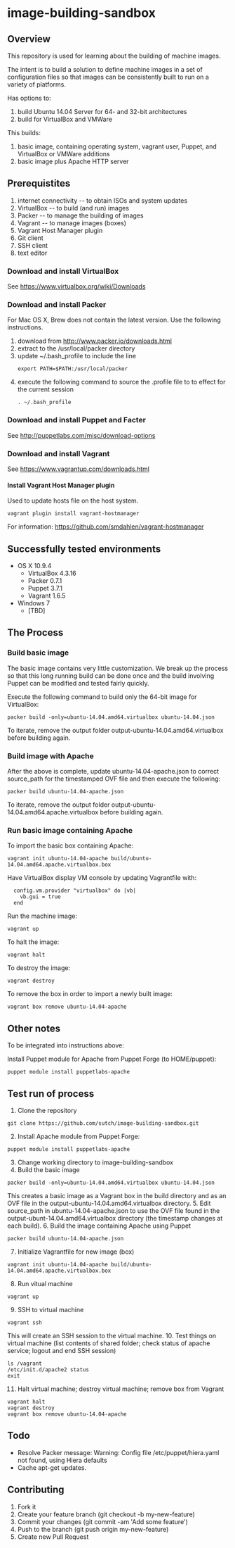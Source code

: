 image-building-sandbox
======================

Overview
--------

This repository is used for learning about the building of machine images.

The intent is to build a solution to define machine images in a set of configuration files so that images can be consistently built to run on a variety of platforms.

Has options to:
  1. build Ubuntu 14.04 Server for 64- and 32-bit architectures
  2. build for VirtualBox and VMWare

This builds:
  1. basic image, containing operating system, vagrant user, Puppet, and VirtualBox or VMWare additions
  2. basic image plus Apache HTTP server


Prerequistites
--------------

  1. internet connectivity -- to obtain ISOs and system updates
  1. VirtualBox -- to build (and run) images
  1. Packer -- to manage the building of images
  1. Vagrant -- to manage images (boxes)
  1. Vagrant Host Manager plugin
  1. Git client
  1. SSH client
  1. text editor

### Download and install VirtualBox

See https://www.virtualbox.org/wiki/Downloads

### Download and install Packer

For Mac OS X, Brew does not contain the latest version. Use the following instructions.

  1. download from http://www.packer.io/downloads.html
  1. extract to the /usr/local/packer directory
  1. update ~/.bash_profile to include the line
     ```
     export PATH=$PATH:/usr/local/packer
     ```
  1. execute the following command to source the .profile file to to effect for the current session
     ```
     . ~/.bash_profile
     ```

### Download and install Puppet and Facter

See http://puppetlabs.com/misc/download-options

### Download and install Vagrant

See https://www.vagrantup.com/downloads.html

#### Install Vagrant Host Manager plugin

Used to update hosts file on the host system.

```
vagrant plugin install vagrant-hostmanager
```

For information: https://github.com/smdahlen/vagrant-hostmanager

Successfully tested environments
--------------------------------

  * OS X 10.9.4
    * VirtualBox 4.3.16
    * Packer 0.7.1
    * Puppet 3.7.1
    * Vagrant 1.6.5
  * Windows 7
    * [TBD]

The Process
-----------

### Build basic image 

The basic image contains very little customization.  We break up the process so that this long running build can be done once and the build involving Puppet can be modified and tested fairly quickly.

Execute the following command to build only the 64-bit image for VirtualBox:
```
packer build -only=ubuntu-14.04.amd64.virtualbox ubuntu-14.04.json
```

To iterate, remove the output folder output-ubuntu-14.04.amd64.virtualbox before building again.

### Build image with Apache

After the above is complete, update ubuntu-14.04-apache.json to correct source_path for the timestamped OVF file and then execute the following: 

```
packer build ubuntu-14.04-apache.json
```

To iterate, remove the output folder output-ubuntu-14.04.amd64.apache.virtualbox before building again.

### Run basic image containing Apache

To import the basic box containing Apache:
```
vagrant init ubuntu-14.04-apache build/ubuntu-14.04.amd64.apache.virtualbox.box
```

Have VirtualBox display VM console by updating Vagrantfile with:
```
  config.vm.provider "virtualbox" do |vb|
    vb.gui = true
  end
```

Run the machine image:
```
vagrant up
```

To halt the image:
```
vagrant halt
```

To destroy the image:
```
vagrant destroy
```

To remove the box in order to import a newly built image:
```
vagrant box remove ubuntu-14.04-apache
```

Other notes
-----------

To be integrated into instructions above:

Install Puppet module for Apache from Puppet Forge (to HOME/puppet):
```
puppet module install puppetlabs-apache
```


Test run of process
-------------------

  1. Clone the repository
```
git clone https://github.com/sutch/image-building-sandbox.git
```
  2. Install Apache module from Puppet Forge:
```
puppet module install puppetlabs-apache
```
  3. Change working directory to image-building-sandbox
  4. Build the basic image
```
packer build -only=ubuntu-14.04.amd64.virtualbox ubuntu-14.04.json
```
This creates a basic image as a Vagrant box in the build directory and as an OVF file in the output-ubuntu-14.04.amd64.virtualbox directory.
  5. Edit source_path in ubuntu-14.04-apache.json to use the OVF file found in the output-ubunt-14.04.amd64.virtualbox directory (the timestamp changes at each build).
  6. Build the image containing Apache using Puppet
```
packer build ubuntu-14.04-apache.json
```
  7. Initialize Vagrantfile for new image (box)
```
vagrant init ubuntu-14.04-apache build/ubuntu-14.04.amd64.apache.virtualbox.box  
```
  8. Run vitual machine
```
vagrant up
```
  9. SSH to virtual machine
```
vagrant ssh
```
This will create an SSH session to the virtual machine.
  10. Test things on virtual machine (list contents of shared folder; check status of apache service; logout and end SSH session)
```
ls /vagrant
/etc/init.d/apache2 status
exit
```
  11. Halt virtual machine; destroy virtual machine; remove box from Vagrant
```
vagrant halt
vagrant destroy
vagrant box remove ubuntu-14.04-apache
```

Todo
----

  * Resolve Packer message: Warning: Config file /etc/puppet/hiera.yaml not found, using Hiera defaults
  * Cache apt-get updates.

Contributing
------------

1. Fork it
1. Create your feature branch (git checkout -b my-new-feature)
1. Commit your changes (git commit -am 'Add some feature')
1. Push to the branch (git push origin my-new-feature)
1. Create new Pull Request
